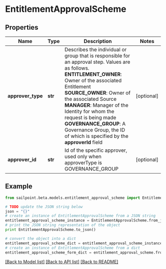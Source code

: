 # EntitlementApprovalScheme


## Properties
Name | Type | Description | Notes
------------ | ------------- | ------------- | -------------
**approver_type** | **str** | Describes the individual or group that is responsible for an approval step. Values are as follows.  **ENTITLEMENT_OWNER**: Owner of the associated Entitlement  **SOURCE_OWNER**: Owner of the associated Source  **MANAGER**: Manager of the Identity for whom the request is being made  **GOVERNANCE_GROUP**: A Governance Group, the ID of which is specified by the **approverId** field | [optional] 
**approver_id** | **str** | Id of the specific approver, used only when approverType is GOVERNANCE_GROUP | [optional] 

## Example

```python
from sailpoint.beta.models.entitlement_approval_scheme import EntitlementApprovalScheme

# TODO update the JSON string below
json = "{}"
# create an instance of EntitlementApprovalScheme from a JSON string
entitlement_approval_scheme_instance = EntitlementApprovalScheme.from_json(json)
# print the JSON string representation of the object
print EntitlementApprovalScheme.to_json()

# convert the object into a dict
entitlement_approval_scheme_dict = entitlement_approval_scheme_instance.to_dict()
# create an instance of EntitlementApprovalScheme from a dict
entitlement_approval_scheme_form_dict = entitlement_approval_scheme.from_dict(entitlement_approval_scheme_dict)
```
[[Back to Model list]](../README.md#documentation-for-models) [[Back to API list]](../README.md#documentation-for-api-endpoints) [[Back to README]](../README.md)


